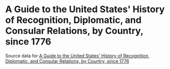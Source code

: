 # A Guide to the United States' History of Recognition, Diplomatic, and Consular Relations, by Country, since 1776

Source data for [A Guide to the United States' History of Recognition, Diplomatic, and Consular Relations, by Country, since 1776](https://history.state.gov/countries)
